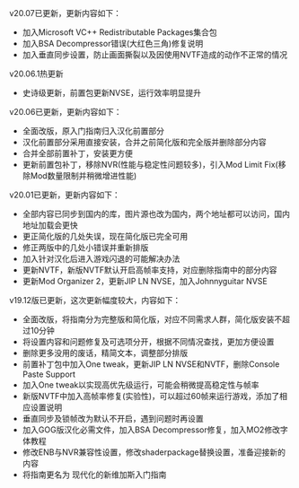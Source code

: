 v20.07已更新，更新内容如下：
- 加入Microsoft VC++ Redistributable Packages集合包
- 加入BSA Decompressor错误(大红色三角)修复说明
- 加入垂直同步设置，防止画面撕裂以及因使用NVTF造成的动作不正常的情况

v20.06.1热更新
- 史诗级更新，前置包更新NVSE，运行效率明显提升

v20.06已更新，更新内容如下：
- 全面改版，原入门指南归入汉化前置部分
- 汉化前置部分采用直接安装，合并之前简化版和完全版并删除部分内容
- 合并全部前置补丁，安装更方便
- 更新前置包补丁，移除NVR(性能与稳定性问题较多)，引入Mod Limit Fix(移除Mod数量限制并稍微增进性能)

v20.01已更新，更新内容如下：
- 全部内容已同步到国内的库，图片源也改为国内，两个地址都可以访问，国内地址加载会更快
- 更正简化版的几处失误，现在简化版已完全可用
- 修正两版中的几处小错误并重新排版
- 加入针对汉化后进入游戏闪退的可能解决办法
- 更新NVTF，新版NVTF默认开启高帧率支持，对应删除指南中的部分内容
- 更新Mod Organizer 2，更新JIP LN NVSE，加入Johnnyguitar NVSE

v19.12版已更新，这次更新幅度较大，内容如下：
- 全面改版，将指南分为完整版和简化版，对应不同需求人群，简化版安装不超过10分钟
- 将设置内容和问题修复及可选项分开，根据不同情况查找，更加方便设置
- 删除更多没用的废话，精简文本，调整部分排版
- 前置补丁包中加入One tweak，更新JIP LN NVSE和NVTF，删除Console Paste Support
- 加入One tweak以实现高优先级运行，可能会稍微提高稳定性与帧率
- 新版NVTF中加入高帧率修复(实验性)，可以超过60帧来运行游戏，添加了相应设置说明
- 垂直同步及锁帧改为默认不开启，遇到问题时再设置
- 加入GOG版汉化必需文件，加入BSA Decompressor修复，加入MO2修改字体教程
- 修改ENB与NVR兼容性设置，修改shaderpackage替换设置，准备迎接新的内容
- 将指南更名为 现代化的新维加斯入门指南
